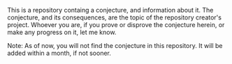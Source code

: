 This is a repository containg a conjecture, and information about it. The conjecture, and its consequences, are the topic of the repository creator's project. Whoever you are, if you prove or disprove the conjecture herein, or make any progress on it, let me know.

Note: As of now, you will not find the conjecture in this repository. It will be added within a month, if not sooner.
